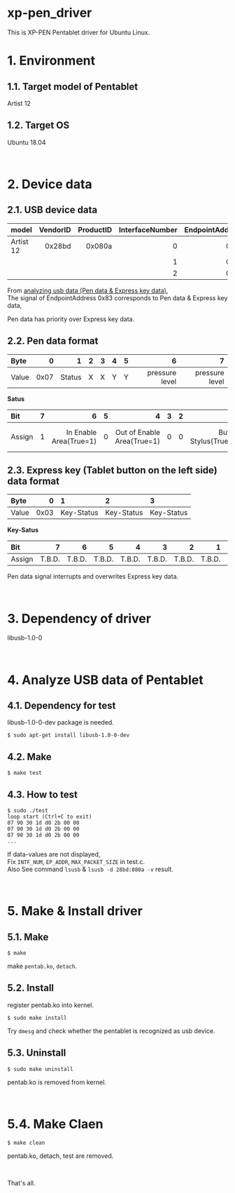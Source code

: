 xp-pen_driver
===

This is XP-PEN Pentablet driver for Ubuntu Linux.

# 1. Environment

## 1.1. Target model of Pentablet

Artist 12

## 1.2. Target OS

Ubuntu 18.04

&nbsp;

# 2. Device data

## 2.1. USB device data

| model     | VendorID | ProductID | InterfaceNumber | EndpointAddress | wMaxPacketSize |
| :-------- | -------: | --------: | --------------: |---------------: | -------------: |
| Artist 12 |   0x28bd |    0x080a |               0 |            0x82 |         0x0008 |
|           |          |           |               1 |            0x81 |         0x000a |
|           |          |           |               2 |            0x83 |         0x000a |

From [analyzing usb data (Pen data & Express key data)](#4-analyze-pen-data),  
The signal of EndpointAddress 0x83 corresponds to Pen data & Express key data,  

Pen data has priority over Express key data.  

## 2.2. Pen data format

| Byte  |    0 |      1 |    2 |    3 |    4 |    5 |              6 |              7 |
| :---- | ---: | -----: | ---: | ---: | ---: | ---: | -------------: | -------------: |
| Value | 0x07 | Status | X    | X    | Y    | Y    | pressure level | pressure level |

**Satus**  

| Bit    |    7 |                      6 |  5 |                          4 |  3 |  2 |                     1 |                             0 |
| :----- | ---: | ---------------------: | -: | -------------------------: | -: | -: | --------------------: | ----------------------------: |
| Assign |    1 | In Enable Area(True=1) |  0 | Out of Enable Area(True=1) |  0 |  0 | Button Stylus(True=1) | Button Touch(Contact)(True=1) |


## 2.3. Express key (Tablet button on the left side) data format

| Byte  |    0 | 1          | 2          | 3          |
| :---- | ---: | :--------- | :--------- | :--------- |
| Value | 0x03 | Key-Status | Key-Status | Key-Status |

**Key-Satus**  

| Bit    | 7      | 6      | 5      | 4      | 3      | 2      | 1      | 0      |
| :---   | ---:   | ---:   | ---:   | ---:   | ---:   | ---:   | ---:   | ---:   |
| Assign | T.B.D. | T.B.D. | T.B.D. | T.B.D. | T.B.D. | T.B.D. | T.B.D. | T.B.D. |

Pen data signal interrupts and overwrites Express key data.

&nbsp;

# 3. Dependency of driver

libusb-1.0-0

&nbsp;

# 4. Analyze USB data of Pentablet

## 4.1. Dependency for test

libusb-1.0-0-dev package is needed.

```
$ sudo apt-get install libusb-1.0-0-dev

```

## 4.2. Make

```
$ make test
```

## 4.3. How to test

```
$ sudo ./test
loop start (Ctrl+C to exit)
07 90 30 1d d0 2b 00 00 
07 90 30 1d d0 2b 00 00 
07 90 30 1d d0 2b 00 00 
...
```

If data-values are not displayed,  
Fix ``INTF_NUM``, ``EP_ADDR``, ``MAX_PACKET_SIZE`` in test.c.  
Also See command  ``lsusb`` & ``lsusb -d 28bd:080a -v`` result.  

&nbsp;

# 5. Make & Install driver

## 5.1. Make

```
$ make
```

make ``pentab.ko``, ``detach``.

## 5.2. Install

register pentab.ko into kernel.

```
$ sudo make install
```

Try ``dmesg`` and check whether the pentablet is recognized as usb device.

## 5.3. Uninstall

```
$ sudo make uninstall
```

pentab.ko is removed from kernel.

&nbsp;

# 5.4. Make Claen

```
$ make clean
```
pentab.ko, detach, test are removed.

&nbsp;

That's all.  
